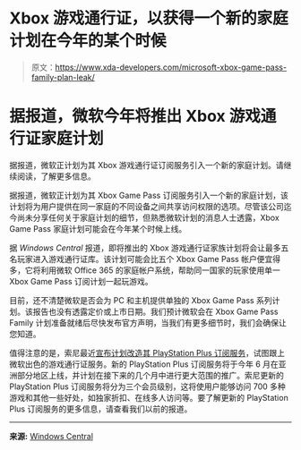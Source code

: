 # Xbox 游戏通行证，以获得一个新的家庭计划在今年的某个时候

> 原文：<https://www.xda-developers.com/microsoft-xbox-game-pass-family-plan-leak/>

# 据报道，微软今年将推出 Xbox 游戏通行证家庭计划

据报道，微软正计划为其 Xbox 游戏通行证订阅服务引入一个新的家庭计划。请继续阅读，了解更多信息。

据报道，微软正计划为其 Xbox Game Pass 订阅服务引入一个新的家庭计划，该计划将为用户提供在同一家庭的不同设备之间共享访问权限的选项。尽管该公司迄今尚未分享任何关于家庭计划的细节，但熟悉微软计划的消息人士透露，Xbox Game Pass 家庭计划可能会在今年某个时候上线。

据 *Windows Central* 报道，即将推出的 Xbox 游戏通行证家族计划将会让最多五名玩家进入游戏通行证库。该计划可能会比五个 Xbox Game Pass 帐户便宜得多，它将利用微软 Office 365 的家庭帐户系统，帮助同一国家的玩家使用单一 Xbox Game Pass 订阅计划一起玩游戏。

目前，还不清楚微软是否会为 PC 和主机提供单独的 Xbox Game Pass 系列计划。该报告也没有透露定价或上市日期。我们预计微软会在 Xbox Game Pass Family 计划准备就绪后尽快发布官方声明，当我们有更多细节时，我们会确保让您知道。

值得注意的是，索尼最近[宣布计划改造其 PlayStation Plus 订阅服务](https://www.xda-developers.com/sony-playstation-plus-overhaul/)，试图跟上微软出色的游戏通行证服务。新的 PlayStation Plus 订阅服务将于今年 6 月在亚洲部分地区上线，并计划在接下来的几个月中进行更大范围的推广。索尼更新的 PlayStation Plus 订阅服务将分为三个会员级别，这将使用户能够访问 700 多种游戏和其他一些好处，如独家折扣、在线多人访问等。要了解更新的 PlayStation Plus 订阅服务的更多信息，请查看我们以前的报道。

* * *

**来源:** [Windows Central](https://www.windowscentral.com/microsoft-moving-ahead-xbox-game-pass-family-plan)